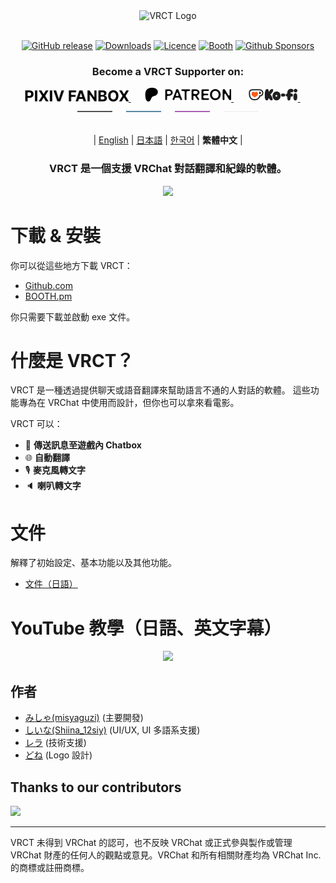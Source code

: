 <div align="center">

<picture>
    <source srcset="docs/vrct_logo_white.png" media="(prefers-color-scheme: dark)" width="50%">
    <source srcset="docs/vrct_logo_black.png" media="(prefers-color-scheme: light)" width="50%">
    <img src="docs/vrct_logo.png" alt="VRCT Logo" width="50%">
</picture>

<br>
<br>

[![GitHub release](https://img.shields.io/github/v/release/misyaguziya/VRCT.svg)](https://github.com/misyaguziya/VRCT/releases)
[![Downloads](https://img.shields.io/github/downloads/misyaguziya/VRCT/total)](https://github.com/misyaguziya/VRCT/releases)
[![Licence](https://img.shields.io/github/license/misyaguziya/VRCT)](https://github.com/misyaguziya/VRCT/blob/master/LICENSE)
[![Booth](https://img.shields.io/badge/Store-Booth.pm-red)](https://misyaguziya.booth.pm/items/5155325)
[![Github Sponsors](https://img.shields.io/badge/GitHub%20Sponsors-30363D?&logo=GitHub-Sponsors&logoColor=EA4AAA)](https://github.com/sponsors/misyaguziya)

<h3>
Become a VRCT Supporter on:
</h3>

<a href="https://vrct-dev.fanbox.cc">
    <picture>
        <source srcset="docs/pixiv_fanbox_white.png" media="(prefers-color-scheme: dark)" height="18px">
        <source srcset="docs/pixiv_fanbox_black.png" media="(prefers-color-scheme: light)" height="18px">
        <img src="docs/pixiv_fanbox_black.png" alt="PIXIV FANBOX" height="18px">
    </picture>
</a>&emsp;&nbsp;

<a href="https://patreon.com/vrct_dev">
    <picture>
        <source srcset="docs/patreon_logo_white.png" media="(prefers-color-scheme: dark)" height="22px">
        <source srcset="docs/patreon_logo_black.png" media="(prefers-color-scheme: light)" height="22px">
        <img src="docs/patreon_logo_black.png" alt="Patreon" height="22px">
    </picture>
</a>&emsp;&nbsp;

<a href="https://ko-fi.com/vrct_dev">
    <picture>
        <img src="docs/kofi_logo.png" alt="Ko-fi" height="22px">
    </picture>
</a>&emsp;&nbsp;

<br>

<picture>
    <source srcset="docs/supporter_section_border_d.png" media="(prefers-color-scheme: dark)">
    <source srcset="docs/supporter_section_border_l.png" media="(prefers-color-scheme: light)">
    <img src="docs/supporter_section_border_d.png" alt="Supporter Section Border">
</picture>

<br>
<br>

| [English](./README.md) | [日本語](./README.ja.md) | [한국어](./README.ko.md) | **繁體中文** |

<h3>
VRCT 是一個支援 VRChat 對話翻譯和紀錄的軟體。
</h3>

![](docs/main_window.png)

<div align="left">

# 下載 & 安裝
你可以從這些地方下載 VRCT：
- [Github.com](https://github.com/misyaguziya/VRCT/releases/)
- [BOOTH.pm](https://misyaguziya.booth.pm/items/5155325)

你只需要下載並啟動 exe 文件。

# 什麼是 VRCT？
VRCT 是一種透過提供聊天或語音翻譯來幫助語言不通的人對話的軟體。
這些功能專為在 VRChat 中使用而設計，但你也可以拿來看電影。

VRCT 可以：
- 💬 **傳送訊息至遊戲內 Chatbox**
- 🌐 **自動翻譯**
- 🎙 **麥克風轉文字**
- 🔈 **喇叭轉文字**

# 文件
解釋了初始設定、基本功能以及其他功能。
- [文件（日語）](https://mzsoftware.notion.site/VRCT-Documents-be79b7a165f64442ad8f326d86c22246?pvs=4)

# YouTube 教學（日語、英文字幕）
<div align="center">

[![](https://img.youtube.com/vi/rUTad037n8Q/0.jpg)](https://www.youtube.com/watch?v=rUTad037n8Q)

<div align="left">

## 作者
- [みしゃ(misyaguzi)](https://github.com/misyaguziya) (主要開發)
- [しいな(Shiina_12siy)](https://twitter.com/Shiina_12siy) (UI/UX, UI 多語系支援)
- [レラ](https://github.com/soumt-r) (技術支援)
- [どね](https://twitter.com/done_vrc) (Logo 設計)

## Thanks to our contributors
<a href="https://github.com/misyaguziya/VRCT/graphs/contributors" target="_blank">
  <img src="https://contrib.rocks/image?repo=misyaguziya/VRCT" />
</a>

---

VRCT 未得到 VRChat 的認可，也不反映 VRChat 或正式參與製作或管理 VRChat 財產的任何人的觀點或意見。VRChat 和所有相關財產均為 VRChat Inc. 的商標或註冊商標。